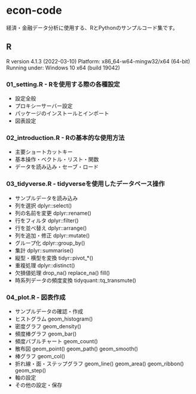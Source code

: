 # econ-code
経済・金融データ分析に使用する、RとPythonのサンプルコード集です。

## R
R version 4.1.3 (2022-03-10)
Platform: x86_64-w64-mingw32/x64 (64-bit)
Running under: Windows 10 x64 (build 19042)
### 01_setting.R - Rを使用する際の各種設定
* 設定全般
* プロキシーサーバー設定
* パッケージのインストールとインポート
* 図表設定

### 02_introduction.R - Rの基本的な使用方法
* 主要ショートカットキー
* 基本操作・ベクトル・リスト・関数
* データを読み込み・セーブ・ロード

### 03_tidyverse.R - tidyverseを使用したデータベース操作
* サンプルデータを読み込み
* 列を選択 dplyr::select()
* 列の名前を変更 dplyr::rename()
* 行をフィルタ dplyr::filter()
* 行を並べ替え dplyr::arrange()
* 列を追加・修正 dplyr::mutate()
* グループ化 dplyr::group_by()
* 集計 dplyr::summarise()
* 縦型・横型を変換 tidyr::pivot_*()
* 重複処理 dplyr::distinct()
* 欠損値処理 drop_na() replace_na() fill()
* 時系列データの頻度変換 tidyquant::tq_transmute()
### 04_plot.R - 図表作成
* サンプルデータの確認・作成
* ヒストグラム geom_histogram()
* 密度グラフ geom_density()
* 頻度棒グラフ geom_bar()
* 頻度バブルチャート geom_count()
* 散布図 geom_point() geom_path() geom_smooth()
* 棒グラフ geom_col()
* 折れ線・面・ステップグラフ geom_line() geom_area() geom_ribbon() geom_step()
* 軸の設定
* その他の設定・保存